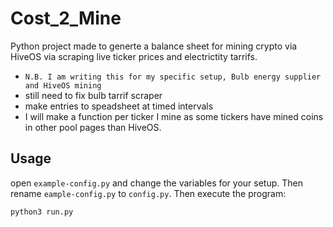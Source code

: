 # Cost_2_Mine
Python project made to generte a balance sheet for mining crypto via HiveOS via scraping live ticker prices and electrictity tarrifs.

 - `N.B. I am writing this for my specific setup, Bulb energy supplier and HiveOS mining` 
 - still need to fix bulb tarrif scraper
 - make entries to speadsheet at timed intervals
 - I will make a function per ticker I mine as some tickers have mined coins in other pool pages than HiveOS.

## Usage 
open `example-config.py` and change the variables for your setup. Then rename `eample-config.py` to `config.py`. Then execute the program:

```py
python3 run.py
```
